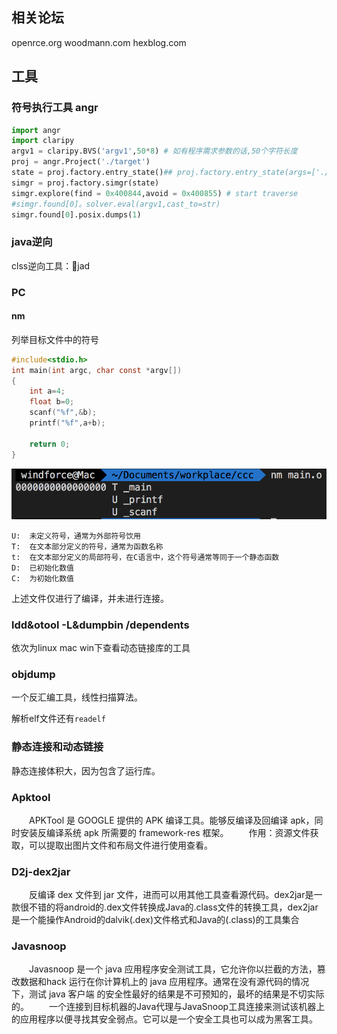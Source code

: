 ## 相关论坛
openrce.org
woodmann.com
hexblog.com

## 工具
### 符号执行工具 angr
```python
import angr
import claripy
argv1 = claripy.BVS('argv1',50*8) # 如有程序需求参数的话,50个字符长度
proj = angr.Project('./target')
state = proj.factory.entry_state()## proj.factory.entry_state(args=['./target', argv1]) 参数0是目标本身的名字
simgr = proj.factory.simgr(state)
simgr.explore(find = 0x400844,avoid = 0x400855) # start traverse
#simgr.found[0]。solver.eval(argv1,cast_to=str)
simgr.found[0].posix.dumps(1)
```
### java逆向
clss逆向工具：jad

### PC

#### nm 
列举目标文件中的符号
```c
#include<stdio.h>
int main(int argc, char const *argv[])
{
    int a=4;
    float b=0;
    scanf("%f",&b);
    printf("%f",a+b);

    return 0;
}

```

![](ReversingEngineering/2018-01-08-13-51-13.png)

    U:  未定义符号，通常为外部符号饮用
    T:  在文本部分定义的符号，通常为函数名称
    t:  在文本部分定义的局部符号，在C语言中，这个符号通常等同于一个静态函数
    D:  已初始化数值
    C:  为初始化数值
    
上述文件仅进行了编译，并未进行连接。
### ldd&otool -L&dumpbin /dependents 
依次为linux mac win下查看动态链接库的工具
### objdump
一个反汇编工具，线性扫描算法。

解析elf文件还有`readelf`
### 静态连接和动态链接
静态连接体积大，因为包含了运行库。
### Apktool
　　APKTool 是 GOOGLE 提供的 APK 编译工具。能够反编译及回编译 apk，同时安装反编译系统 apk 所需要的 framework-res 框架。
　　作用：资源文件获取，可以提取出图片文件和布局文件进行使用查看。


### D2j-dex2jar
　　反编译 dex 文件到 jar 文件，进而可以用其他工具查看源代码。dex2jar是一款很不错的将android的.dex文件转换成Java的.class文件的转换工具，dex2jar是一个能操作Android的dalvik(.dex)文件格式和Java的(.class)的工具集合

### Javasnoop
　　Javasnoop 是一个 java 应用程序安全测试工具，它允许你以拦截的方法，篡改数据和hack 运行在你计算机上的 java 应用程序。通常在没有源代码的情况下，测试 java 客户端 的安全性最好的结果是不可预知的，最坏的结果是不切实际的。
　　一个连接到目标机器的Java代理与JavaSnoop工具连接来测试该机器上的应用程序以便寻找其安全弱点。它可以是一个安全工具也可以成为黑客工具。